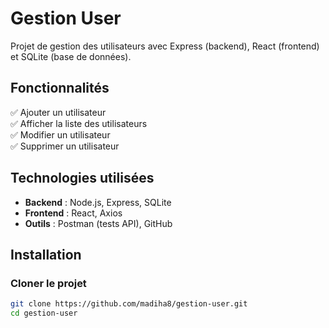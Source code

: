 # Gestion User

Projet de gestion des utilisateurs avec Express (backend), React (frontend) et SQLite (base de données).

## Fonctionnalités

✅ Ajouter un utilisateur  
✅ Afficher la liste des utilisateurs  
✅ Modifier un utilisateur  
✅ Supprimer un utilisateur

## Technologies utilisées

- **Backend** : Node.js, Express, SQLite
- **Frontend** : React, Axios
- **Outils** : Postman (tests API), GitHub

## Installation

### Cloner le projet

```sh
git clone https://github.com/madiha8/gestion-user.git
cd gestion-user
```
